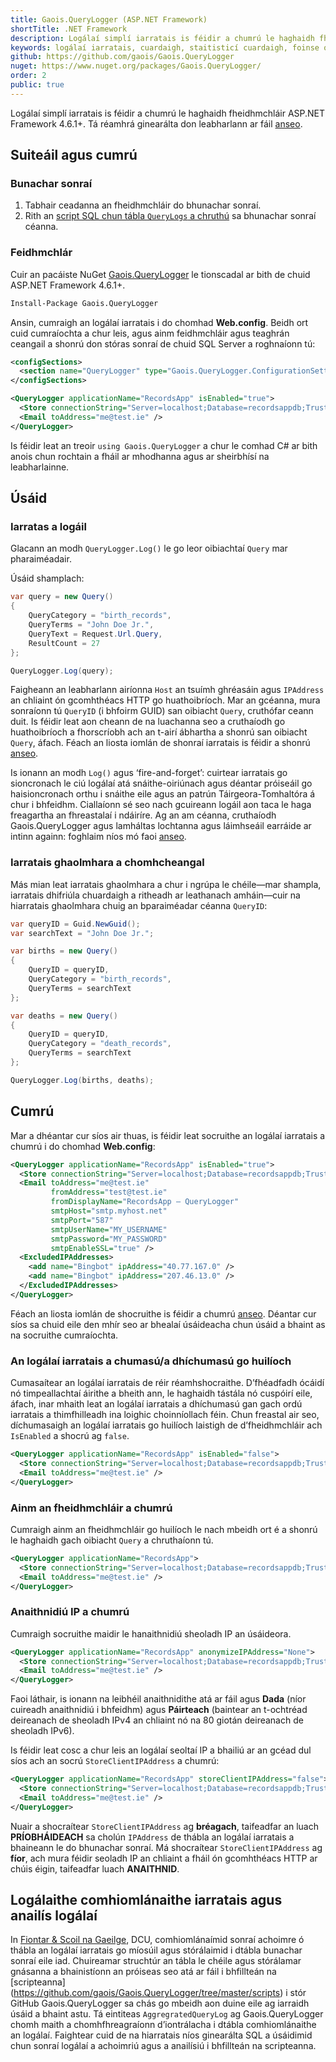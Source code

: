 ```yaml
---
title: Gaois.QueryLogger (ASP.NET Framework)
shortTitle: .NET Framework
description: Logálaí simplí iarratais is féidir a chumrú le haghaidh fheidhmchláir ASP.NET agus ASP.NET Core 
keywords: logálaí iarratais, cuardaigh, staitisticí cuardaigh, foinse oscailte, C#, .NET Core, dotnet, SQL Server, Fiontar & Scoil na Gaeilge, DCU
github: https://github.com/gaois/Gaois.QueryLogger
nuget: https://www.nuget.org/packages/Gaois.QueryLogger/
order: 2
public: true
---
```


Logálaí simplí iarratais is féidir a chumrú le haghaidh fheidhmchláir ASP.NET Framework 4.6.1+. Tá réamhrá ginearálta don leabharlann ar fáil [anseo](../intro).

## Suiteáil agus cumrú

### Bunachar sonraí

1. Tabhair ceadanna an fheidhmchláir do bhunachar sonraí.
2. Rith an [script SQL chun tábla `QueryLogs` a chruthú](https://github.com/gaois/Gaois.QueryLogger/tree/master/scripts) sa bhunachar sonraí céanna.

### Feidhmchlár

Cuir an pacáiste NuGet [Gaois.QueryLogger](https://www.nuget.org/packages/Gaois.QueryLogger/) le tionscadal ar bith de chuid ASP.NET Framework 4.6.1+.

```cmd
Install-Package Gaois.QueryLogger
```

Ansin, cumraigh an logálaí iarratais i do chomhad **Web.config**. Beidh ort cuid cumraíochta a chur leis, agus ainm feidhmchláir agus teaghrán ceangail a shonrú don stóras sonraí de chuid SQL Server a roghnaíonn tú:

```xml
<configSections>
  <section name="QueryLogger" type="Gaois.QueryLogger.ConfigurationSettings, Gaois.QueryLogger" />
</configSections>
```

```xml
<QueryLogger applicationName="RecordsApp" isEnabled="true">
  <Store connectionString="Server=localhost;Database=recordsappdb;Trusted_Connection=True;" />
  <Email toAddress="me@test.ie" />
</QueryLogger>
```

Is féidir leat an treoir `using Gaois.QueryLogger` a chur le comhad C# ar bith anois chun rochtain a fháil ar mhodhanna agus ar sheirbhísí na leabharlainne. 

## Úsáid

### Iarratas a logáil

Glacann an modh `QueryLogger.Log()` le go leor oibiachtaí `Query` mar pharaiméadair.  

Úsáid shamplach:

```csharp
var query = new Query()
{
    QueryCategory = "birth_records",
    QueryTerms = "John Doe Jr.",
    QueryText = Request.Url.Query,
    ResultCount = 27
};

QueryLogger.Log(query);
```

Faigheann an leabharlann airíonna `Host` an tsuímh ghréasáin agus `IPAddress` an chliaint ón gcomhthéacs HTTP go huathoibríoch. Mar an gcéanna, mura sonraíonn tú `QueryID` (i bhfoirm GUID) san oibiacht `Query`, cruthófar ceann duit.  Is féidir leat aon cheann de na luachanna seo a cruthaíodh go huathoibríoch a fhorscríobh ach an t-airí ábhartha a shonrú san oibiacht `Query`, áfach. Féach an liosta iomlán de shonraí iarratais is féidir a shonrú [anseo](../data).  

Is ionann an modh `Log()` agus ‘fire-and-forget’: cuirtear iarratais go sioncronach le ciú logálaí atá snáithe-oiriúnach agus déantar próiseáil go haisioncronach orthu i snáithe eile agus an patrún Táirgeora-Tomhaltóra á chur i bhfeidhm. Ciallaíonn sé seo nach gcuireann logáil aon taca le haga freagartha an fhreastalaí i ndáiríre. Ag an am céanna, cruthaíodh Gaois.QueryLogger agus lamháltas lochtanna agus láimhseáil earráide ar intinn againn: foghlaim níos mó faoi [anseo](../faulttolerance).

### Iarratais ghaolmhara a chomhcheangal

Más mian leat iarratais ghaolmhara a chur i ngrúpa le chéile—mar shampla, iarratais dhifriúla chuardaigh a ritheadh ar leathanach amháin—cuir na hiarratais ghaolmhara chuig an bparaiméadar céanna `QueryID`:

```csharp
var queryID = Guid.NewGuid();
var searchText = "John Doe Jr.";

var births = new Query()
{
    QueryID = queryID,
    QueryCategory = "birth_records",
    QueryTerms = searchText
};

var deaths = new Query()
{
    QueryID = queryID,
    QueryCategory = "death_records",
    QueryTerms = searchText
};

QueryLogger.Log(births, deaths);
```

## Cumrú

Mar a dhéantar cur síos air thuas, is féidir leat socruithe an logálaí iarratais a chumrú i do chomhad **Web.config**:

```xml
<QueryLogger applicationName="RecordsApp" isEnabled="true">
  <Store connectionString="Server=localhost;Database=recordsappdb;Trusted_Connection=True;" />
  <Email toAddress="me@test.ie"
         fromAddress="test@test.ie"
         fromDisplayName="RecordsApp — QueryLogger"
         smtpHost="smtp.myhost.net"
         smtpPort="587"
         smtpUserName="MY_USERNAME"
         smtpPassword="MY_PASSWORD"
         smtpEnableSSL="true" />
  <ExcludedIPAddresses>
    <add name="Bingbot" ipAddress="40.77.167.0" />
    <add name="Bingbot" ipAddress="207.46.13.0" />
  </ExcludedIPAddresses>
</QueryLogger>
```

Féach an liosta iomlán de shocruithe is féidir a chumrú [anseo](../configuration). Déantar cur síos sa chuid eile den mhír seo ar bhealaí úsáideacha chun úsáid a bhaint as na socruithe cumraíochta. 

### An logálaí iarratais a chumasú/a dhíchumasú go huilíoch

Cumasaítear an logálaí iarratais de réir réamhshocraithe. D’fhéadfadh ócáidí nó timpeallachtaí áirithe a bheith ann, le haghaidh tástála nó cuspóirí eile, áfach, inar mhaith leat an logálaí iarratais a dhíchumasú gan gach ordú iarratais a thimfhilleadh ina loighic choinníollach féin. Chun freastal air seo, díchumasaigh an logálaí iarratais go huilíoch laistigh de d’fheidhmchláir ach `IsEnabled` a shocrú ag `false`.

```xml
<QueryLogger applicationName="RecordsApp" isEnabled="false">
  <Store connectionString="Server=localhost;Database=recordsappdb;Trusted_Connection=True;" />
  <Email toAddress="me@test.ie" />
</QueryLogger>
```

### Ainm an fheidhmchláir a chumrú

Cumraigh ainm an fheidhmchláir go huilíoch le nach mbeidh ort é a shonrú le haghaidh gach oibiacht `Query` a chruthaíonn tú. 

```xml
<QueryLogger applicationName="RecordsApp">
  <Store connectionString="Server=localhost;Database=recordsappdb;Trusted_Connection=True;" />
  <Email toAddress="me@test.ie" />
</QueryLogger>
```

### Anaithnidiú IP a chumrú

Cumraigh socruithe maidir le hanaithnidiú sheoladh IP an úsáideora.  

```xml
<QueryLogger applicationName="RecordsApp" anonymizeIPAddress="None">
  <Store connectionString="Server=localhost;Database=recordsappdb;Trusted_Connection=True;" />
  <Email toAddress="me@test.ie" />
</QueryLogger>
```

Faoi láthair, is ionann na leibhéil anaithnidithe atá ar fáil agus **Dada** (níor cuireadh anaithnidiú i bhfeidhm) agus **Páirteach** (baintear an t-ochtréad deireanach de sheoladh IPv4 an chliaint nó na 80 giotán deireanach de sheoladh IPv6). 

Is féidir leat cosc a chur leis an logálaí seoltaí IP a bhailiú ar an gcéad dul síos ach an socrú `StoreClientIPAddress` a chumrú:

```xml
<QueryLogger applicationName="RecordsApp" storeClientIPAddress="false">
  <Store connectionString="Server=localhost;Database=recordsappdb;Trusted_Connection=True;" />
  <Email toAddress="me@test.ie" />
</QueryLogger>
```

Nuair a shocraítear `StoreClientIPAddress` ag **bréagach**, taifeadfar an luach **PRÍOBHÁIDEACH** sa cholún `IPAddress` de thábla an logálaí iarratais a bhaineann le do bhunachar sonraí. Má shocraítear `StoreClientIPAddress` ag **fíor**, ach mura féidir seoladh IP an chliaint a fháil ón gcomhthéacs HTTP ar chúis éigin, taifeadfar luach **ANAITHNID**.

## Logálaithe comhiomlánaithe iarratais agus anailís logálaí

In [Fiontar & Scoil na Gaeilge](https://www.gaois.ie), DCU, comhiomlánaímid sonraí achoimre ó thábla an logálaí iarratais go míosúil agus stórálaimid i dtábla bunachar sonraí eile iad. Chuireamar struchtúr an tábla le chéile agus stórálamar gnásanna a bhainistíonn an próiseas seo atá ar fáil i bhfillteán na [scripteanna] (https://github.com/gaois/Gaois.QueryLogger/tree/master/scripts) i stór GitHub Gaois.QueryLogger sa chás go mbeidh aon duine eile ag iarraidh úsáid a bhaint astu. Tá eintiteas `AggregratedQueryLog` ag Gaois.QueryLogger chomh maith a chomhfhreagraíonn d’iontrálacha i dtábla comhiomlánaithe an logálaí. Faightear cuid de na hiarratais níos ginearálta SQL a úsáidimid chun sonraí logálaí a achoimriú agus a anailísiú i bhfillteán na scripteanna.

